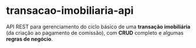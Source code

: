 # transacao-imobiliaria-api
API REST para gerenciamento do ciclo básico de uma **transação imobiliária** (da criação ao pagamento de comissão), com **CRUD** completo e algumas **regras de negócio**.
